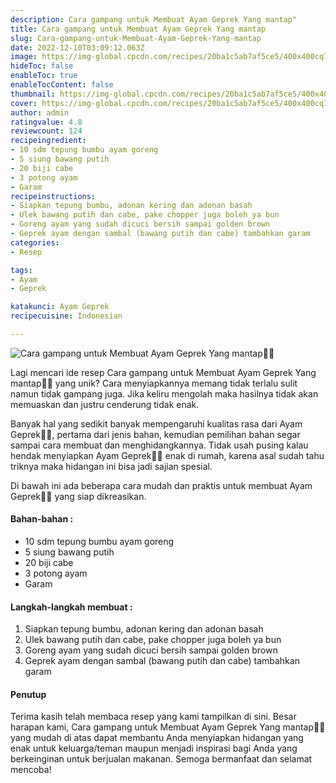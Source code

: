 ```yaml
---
description: Cara gampang untuk Membuat Ayam Geprek Yang mantap"
title: Cara gampang untuk Membuat Ayam Geprek Yang mantap
slug: Cara-gampang-untuk-Membuat-Ayam-Geprek-Yang-mantap
date: 2022-12-10T03:09:12.063Z
image: https://img-global.cpcdn.com/recipes/20ba1c5ab7af5ce5/400x400cq70/photo.jpg
hideToc: false
enableToc: true
enableTocContent: false
thumbnail: https://img-global.cpcdn.com/recipes/20ba1c5ab7af5ce5/400x400cq70/photo.jpg
cover: https://img-global.cpcdn.com/recipes/20ba1c5ab7af5ce5/400x400cq70/photo.jpg
author: admin
ratingvalue: 4.8
reviewcount: 124
recipeingredient:
- 10 sdm tepung bumbu ayam goreng
- 5 siung bawang putih
- 20 biji cabe
- 3 potong ayam
- Garam
recipeinstructions:
- Siapkan tepung bumbu, adonan kering dan adonan basah
- Ulek bawang putih dan cabe, pake chopper juga boleh ya bun
- Goreng ayam yang sudah dicuci bersih sampai golden brown
- Geprek ayam dengan sambal (bawang putih dan cabe) tambahkan garam
categories:
- Resep

tags:
- Ayam
- Geprek

katakunci: Ayam Geprek
recipecuisine: Indonesian

---
```


![Cara gampang untuk Membuat Ayam Geprek Yang mantap👩‍🍳](https://img-global.cpcdn.com/recipes/20ba1c5ab7af5ce5/400x400cq70/photo.jpg)

Lagi mencari ide resep Cara gampang untuk Membuat Ayam Geprek Yang mantap👩‍🍳 yang unik? Cara menyiapkannya memang tidak terlalu sulit namun tidak gampang juga. Jika keliru mengolah maka hasilnya tidak akan memuaskan dan justru cenderung tidak enak.

Banyak hal yang sedikit banyak mempengaruhi kualitas rasa dari Ayam Geprek👩‍🍳, pertama dari jenis bahan, kemudian pemilihan bahan segar sampai cara membuat dan menghidangkannya. Tidak usah pusing kalau hendak menyiapkan Ayam Geprek👩‍🍳 enak di rumah, karena asal sudah tahu triknya maka hidangan ini bisa jadi sajian spesial.

Di bawah ini ada beberapa cara mudah dan praktis untuk membuat Ayam Geprek👩‍🍳 yang siap dikreasikan.

<!--inarticleads1-->

#### Bahan-bahan :

- 10 sdm tepung bumbu ayam goreng
- 5 siung bawang putih
- 20 biji cabe
- 3 potong ayam
- Garam

<!--inarticleads2-->

#### Langkah-langkah membuat :

1. Siapkan tepung bumbu, adonan kering dan adonan basah
1. Ulek bawang putih dan cabe, pake chopper juga boleh ya bun
1. Goreng ayam yang sudah dicuci bersih sampai golden brown
1. Geprek ayam dengan sambal (bawang putih dan cabe) tambahkan garam

#### Penutup

Terima kasih telah membaca resep yang kami tampilkan di sini. Besar harapan kami, Cara gampang untuk Membuat Ayam Geprek Yang mantap👩‍🍳 yang mudah di atas dapat membantu Anda menyiapkan hidangan yang enak untuk keluarga/teman maupun menjadi inspirasi bagi Anda yang berkeinginan untuk berjualan makanan. Semoga bermanfaat dan selamat mencoba!